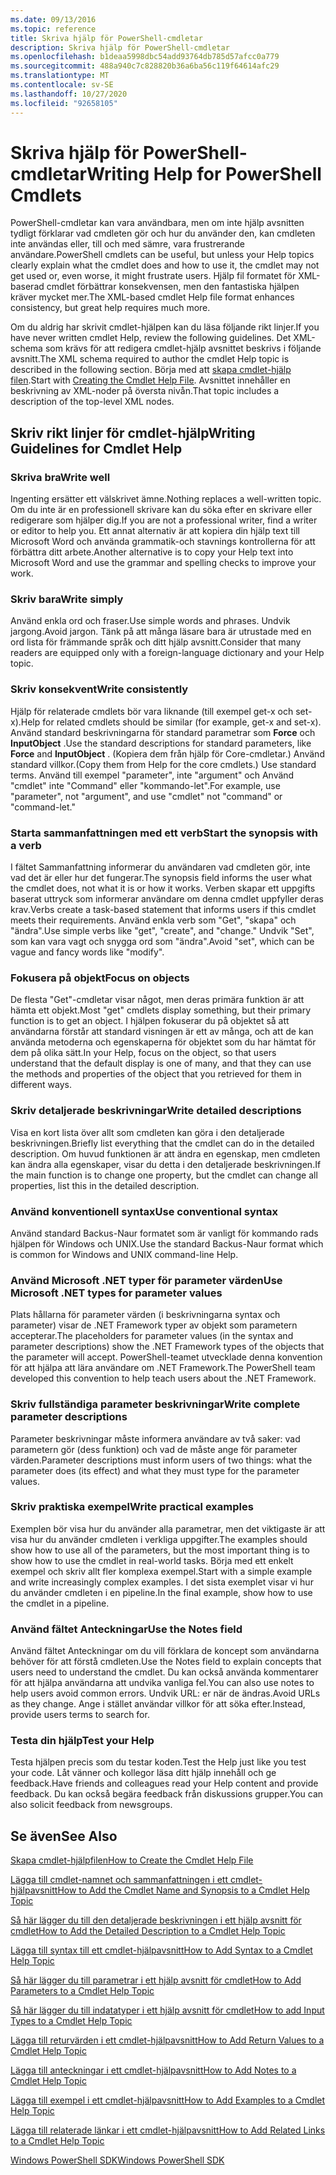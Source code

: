 ```yaml
---
ms.date: 09/13/2016
ms.topic: reference
title: Skriva hjälp för PowerShell-cmdletar
description: Skriva hjälp för PowerShell-cmdletar
ms.openlocfilehash: b1deaa5998dbc54add93764db785d57afcc0a779
ms.sourcegitcommit: 488a940c7c828820b36a6ba56c119f64614afc29
ms.translationtype: MT
ms.contentlocale: sv-SE
ms.lasthandoff: 10/27/2020
ms.locfileid: "92658105"
---
```

# <a name="writing-help-for-powershell-cmdlets"></a><span data-ttu-id="74a62-103">Skriva hjälp för PowerShell-cmdletar</span><span class="sxs-lookup"><span data-stu-id="74a62-103">Writing Help for PowerShell Cmdlets</span></span>

<span data-ttu-id="74a62-104">PowerShell-cmdletar kan vara användbara, men om inte hjälp avsnitten tydligt förklarar vad cmdleten gör och hur du använder den, kan cmdleten inte användas eller, till och med sämre, vara frustrerande användare.</span><span class="sxs-lookup"><span data-stu-id="74a62-104">PowerShell cmdlets can be useful, but unless your Help topics clearly explain what the cmdlet does and how to use it, the cmdlet may not get used or, even worse, it might frustrate users.</span></span> <span data-ttu-id="74a62-105">Hjälp fil formatet för XML-baserad cmdlet förbättrar konsekvensen, men den fantastiska hjälpen kräver mycket mer.</span><span class="sxs-lookup"><span data-stu-id="74a62-105">The XML-based cmdlet Help file format enhances consistency, but great help requires much more.</span></span>

<span data-ttu-id="74a62-106">Om du aldrig har skrivit cmdlet-hjälpen kan du läsa följande rikt linjer.</span><span class="sxs-lookup"><span data-stu-id="74a62-106">If you have never written cmdlet Help, review the following guidelines.</span></span> <span data-ttu-id="74a62-107">Det XML-schema som krävs för att redigera cmdlet-hjälp avsnittet beskrivs i följande avsnitt.</span><span class="sxs-lookup"><span data-stu-id="74a62-107">The XML schema required to author the cmdlet Help topic is described in the following section.</span></span> <span data-ttu-id="74a62-108">Börja med att [skapa cmdlet-hjälp filen](./how-to-create-the-cmdlet-help-file.md).</span><span class="sxs-lookup"><span data-stu-id="74a62-108">Start with [Creating the Cmdlet Help File](./how-to-create-the-cmdlet-help-file.md).</span></span> <span data-ttu-id="74a62-109">Avsnittet innehåller en beskrivning av XML-noder på översta nivån.</span><span class="sxs-lookup"><span data-stu-id="74a62-109">That topic includes a description of the top-level XML nodes.</span></span>

## <a name="writing-guidelines-for-cmdlet-help"></a><span data-ttu-id="74a62-110">Skriv rikt linjer för cmdlet-hjälp</span><span class="sxs-lookup"><span data-stu-id="74a62-110">Writing Guidelines for Cmdlet Help</span></span>

### <a name="write-well"></a><span data-ttu-id="74a62-111">Skriva bra</span><span class="sxs-lookup"><span data-stu-id="74a62-111">Write well</span></span>

<span data-ttu-id="74a62-112">Ingenting ersätter ett välskrivet ämne.</span><span class="sxs-lookup"><span data-stu-id="74a62-112">Nothing replaces a well-written topic.</span></span> <span data-ttu-id="74a62-113">Om du inte är en professionell skrivare kan du söka efter en skrivare eller redigerare som hjälper dig.</span><span class="sxs-lookup"><span data-stu-id="74a62-113">If you are not a professional writer, find a writer or editor to help you.</span></span> <span data-ttu-id="74a62-114">Ett annat alternativ är att kopiera din hjälp text till Microsoft Word och använda grammatik-och stavnings kontrollerna för att förbättra ditt arbete.</span><span class="sxs-lookup"><span data-stu-id="74a62-114">Another alternative is to copy your Help text into Microsoft Word and use the grammar and spelling checks to improve your work.</span></span>

### <a name="write-simply"></a><span data-ttu-id="74a62-115">Skriv bara</span><span class="sxs-lookup"><span data-stu-id="74a62-115">Write simply</span></span>

<span data-ttu-id="74a62-116">Använd enkla ord och fraser.</span><span class="sxs-lookup"><span data-stu-id="74a62-116">Use simple words and phrases.</span></span> <span data-ttu-id="74a62-117">Undvik jargong.</span><span class="sxs-lookup"><span data-stu-id="74a62-117">Avoid jargon.</span></span> <span data-ttu-id="74a62-118">Tänk på att många läsare bara är utrustade med en ord lista för främmande språk och ditt hjälp avsnitt.</span><span class="sxs-lookup"><span data-stu-id="74a62-118">Consider that many readers are equipped only with a foreign-language dictionary and your Help topic.</span></span>

### <a name="write-consistently"></a><span data-ttu-id="74a62-119">Skriv konsekvent</span><span class="sxs-lookup"><span data-stu-id="74a62-119">Write consistently</span></span>

<span data-ttu-id="74a62-120">Hjälp för relaterade cmdlets bör vara liknande (till exempel get-x och set-x).</span><span class="sxs-lookup"><span data-stu-id="74a62-120">Help for related cmdlets should be similar (for example, get-x and set-x).</span></span> <span data-ttu-id="74a62-121">Använd standard beskrivningarna för standard parametrar som **Force** och **InputObject** .</span><span class="sxs-lookup"><span data-stu-id="74a62-121">Use the standard descriptions for standard parameters, like **Force** and **InputObject** .</span></span> <span data-ttu-id="74a62-122">(Kopiera dem från hjälp för Core-cmdletar.) Använd standard villkor.</span><span class="sxs-lookup"><span data-stu-id="74a62-122">(Copy them from Help for the core cmdlets.) Use standard terms.</span></span> <span data-ttu-id="74a62-123">Använd till exempel "parameter", inte "argument" och Använd "cmdlet" inte "Command" eller "kommando-let".</span><span class="sxs-lookup"><span data-stu-id="74a62-123">For example, use "parameter", not "argument", and use "cmdlet" not "command" or "command-let."</span></span>

### <a name="start-the-synopsis-with-a-verb"></a><span data-ttu-id="74a62-124">Starta sammanfattningen med ett verb</span><span class="sxs-lookup"><span data-stu-id="74a62-124">Start the synopsis with a verb</span></span>

<span data-ttu-id="74a62-125">I fältet Sammanfattning informerar du användaren vad cmdleten gör, inte vad det är eller hur det fungerar.</span><span class="sxs-lookup"><span data-stu-id="74a62-125">The synopsis field informs the user what the cmdlet does, not what it is or how it works.</span></span> <span data-ttu-id="74a62-126">Verben skapar ett uppgifts baserat uttryck som informerar användare om denna cmdlet uppfyller deras krav.</span><span class="sxs-lookup"><span data-stu-id="74a62-126">Verbs create a task-based statement that informs users if this cmdlet meets their requirements.</span></span> <span data-ttu-id="74a62-127">Använd enkla verb som "Get", "skapa" och "ändra".</span><span class="sxs-lookup"><span data-stu-id="74a62-127">Use simple verbs like "get", "create", and "change."</span></span> <span data-ttu-id="74a62-128">Undvik "Set", som kan vara vagt och snygga ord som "ändra".</span><span class="sxs-lookup"><span data-stu-id="74a62-128">Avoid "set", which can be vague and fancy words like "modify".</span></span>

### <a name="focus-on-objects"></a><span data-ttu-id="74a62-129">Fokusera på objekt</span><span class="sxs-lookup"><span data-stu-id="74a62-129">Focus on objects</span></span>

<span data-ttu-id="74a62-130">De flesta "Get"-cmdletar visar något, men deras primära funktion är att hämta ett objekt.</span><span class="sxs-lookup"><span data-stu-id="74a62-130">Most "get" cmdlets display something, but their primary function is to get an object.</span></span> <span data-ttu-id="74a62-131">I hjälpen fokuserar du på objektet så att användarna förstår att standard visningen är ett av många, och att de kan använda metoderna och egenskaperna för objektet som du har hämtat för dem på olika sätt.</span><span class="sxs-lookup"><span data-stu-id="74a62-131">In your Help, focus on the object, so that users understand that the default display is one of many, and that they can use the methods and properties of the object that you retrieved for them in different ways.</span></span>

### <a name="write-detailed-descriptions"></a><span data-ttu-id="74a62-132">Skriv detaljerade beskrivningar</span><span class="sxs-lookup"><span data-stu-id="74a62-132">Write detailed descriptions</span></span>

<span data-ttu-id="74a62-133">Visa en kort lista över allt som cmdleten kan göra i den detaljerade beskrivningen.</span><span class="sxs-lookup"><span data-stu-id="74a62-133">Briefly list everything that the cmdlet can do in the detailed description.</span></span> <span data-ttu-id="74a62-134">Om huvud funktionen är att ändra en egenskap, men cmdleten kan ändra alla egenskaper, visar du detta i den detaljerade beskrivningen.</span><span class="sxs-lookup"><span data-stu-id="74a62-134">If the main function is to change one property, but the cmdlet can change all properties, list this in the detailed description.</span></span>

### <a name="use-conventional-syntax"></a><span data-ttu-id="74a62-135">Använd konventionell syntax</span><span class="sxs-lookup"><span data-stu-id="74a62-135">Use conventional syntax</span></span>

<span data-ttu-id="74a62-136">Använd standard Backus-Naur formatet som är vanligt för kommando rads hjälpen för Windows och UNIX.</span><span class="sxs-lookup"><span data-stu-id="74a62-136">Use the standard Backus-Naur format which is common for Windows and UNIX command-line Help.</span></span>

### <a name="use-microsoft-net-types-for-parameter-values"></a><span data-ttu-id="74a62-137">Använd Microsoft .NET typer för parameter värden</span><span class="sxs-lookup"><span data-stu-id="74a62-137">Use Microsoft .NET types for parameter values</span></span>

<span data-ttu-id="74a62-138">Plats hållarna för parameter värden (i beskrivningarna syntax och parameter) visar de .NET Framework typer av objekt som parametern accepterar.</span><span class="sxs-lookup"><span data-stu-id="74a62-138">The placeholders for parameter values (in the syntax and parameter descriptions) show the .NET Framework types of the objects that the parameter will accept.</span></span> <span data-ttu-id="74a62-139">PowerShell-teamet utvecklade denna konvention för att hjälpa att lära användare om .NET Framework.</span><span class="sxs-lookup"><span data-stu-id="74a62-139">The PowerShell team developed this convention to help teach users about the .NET Framework.</span></span>

### <a name="write-complete-parameter-descriptions"></a><span data-ttu-id="74a62-140">Skriv fullständiga parameter beskrivningar</span><span class="sxs-lookup"><span data-stu-id="74a62-140">Write complete parameter descriptions</span></span>

<span data-ttu-id="74a62-141">Parameter beskrivningar måste informera användare av två saker: vad parametern gör (dess funktion) och vad de måste ange för parameter värden.</span><span class="sxs-lookup"><span data-stu-id="74a62-141">Parameter descriptions must inform users of two things: what the parameter does (its effect) and what they must type for the parameter values.</span></span>

### <a name="write-practical-examples"></a><span data-ttu-id="74a62-142">Skriv praktiska exempel</span><span class="sxs-lookup"><span data-stu-id="74a62-142">Write practical examples</span></span>

<span data-ttu-id="74a62-143">Exemplen bör visa hur du använder alla parametrar, men det viktigaste är att visa hur du använder cmdleten i verkliga uppgifter.</span><span class="sxs-lookup"><span data-stu-id="74a62-143">The examples should show how to use all of the parameters, but the most important thing is to show how to use the cmdlet in real-world tasks.</span></span> <span data-ttu-id="74a62-144">Börja med ett enkelt exempel och skriv allt fler komplexa exempel.</span><span class="sxs-lookup"><span data-stu-id="74a62-144">Start with a simple example and write increasingly complex examples.</span></span> <span data-ttu-id="74a62-145">I det sista exemplet visar vi hur du använder cmdleten i en pipeline.</span><span class="sxs-lookup"><span data-stu-id="74a62-145">In the final example, show how to use the cmdlet in a pipeline.</span></span>

### <a name="use-the-notes-field"></a><span data-ttu-id="74a62-146">Använd fältet Anteckningar</span><span class="sxs-lookup"><span data-stu-id="74a62-146">Use the Notes field</span></span>

<span data-ttu-id="74a62-147">Använd fältet Anteckningar om du vill förklara de koncept som användarna behöver för att förstå cmdleten.</span><span class="sxs-lookup"><span data-stu-id="74a62-147">Use the Notes field to explain concepts that users need to understand the cmdlet.</span></span> <span data-ttu-id="74a62-148">Du kan också använda kommentarer för att hjälpa användarna att undvika vanliga fel.</span><span class="sxs-lookup"><span data-stu-id="74a62-148">You can also use notes to help users avoid common errors.</span></span> <span data-ttu-id="74a62-149">Undvik URL: er när de ändras.</span><span class="sxs-lookup"><span data-stu-id="74a62-149">Avoid URLs as they change.</span></span> <span data-ttu-id="74a62-150">Ange i stället användar villkor för att söka efter.</span><span class="sxs-lookup"><span data-stu-id="74a62-150">Instead, provide users terms to search for.</span></span>

### <a name="test-your-help"></a><span data-ttu-id="74a62-151">Testa din hjälp</span><span class="sxs-lookup"><span data-stu-id="74a62-151">Test your Help</span></span>

<span data-ttu-id="74a62-152">Testa hjälpen precis som du testar koden.</span><span class="sxs-lookup"><span data-stu-id="74a62-152">Test the Help just like you test your code.</span></span> <span data-ttu-id="74a62-153">Låt vänner och kollegor läsa ditt hjälp innehåll och ge feedback.</span><span class="sxs-lookup"><span data-stu-id="74a62-153">Have friends and colleagues read your Help content and provide feedback.</span></span> <span data-ttu-id="74a62-154">Du kan också begära feedback från diskussions grupper.</span><span class="sxs-lookup"><span data-stu-id="74a62-154">You can also solicit feedback from newsgroups.</span></span>

## <a name="see-also"></a><span data-ttu-id="74a62-155">Se även</span><span class="sxs-lookup"><span data-stu-id="74a62-155">See Also</span></span>

 [<span data-ttu-id="74a62-156">Skapa cmdlet-hjälpfilen</span><span class="sxs-lookup"><span data-stu-id="74a62-156">How to Create the Cmdlet Help File</span></span>](./how-to-create-the-cmdlet-help-file.md)

 [<span data-ttu-id="74a62-157">Lägga till cmdlet-namnet och sammanfattningen i ett cmdlet-hjälpavsnitt</span><span class="sxs-lookup"><span data-stu-id="74a62-157">How to Add the Cmdlet Name and Synopsis to a Cmdlet Help Topic</span></span>](./how-to-add-the-cmdlet-name-and-synopsis-to-a-cmdlet-help-topic.md)

 [<span data-ttu-id="74a62-158">Så här lägger du till den detaljerade beskrivningen i ett hjälp avsnitt för cmdlet</span><span class="sxs-lookup"><span data-stu-id="74a62-158">How to Add the Detailed Description to a Cmdlet Help Topic</span></span>](./how-to-add-a-cmdlet-description.md)

 [<span data-ttu-id="74a62-159">Lägga till syntax till ett cmdlet-hjälpavsnitt</span><span class="sxs-lookup"><span data-stu-id="74a62-159">How to Add Syntax to a Cmdlet Help Topic</span></span>](./how-to-add-syntax-to-a-cmdlet-help-topic.md)

 [<span data-ttu-id="74a62-160">Så här lägger du till parametrar i ett hjälp avsnitt för cmdlet</span><span class="sxs-lookup"><span data-stu-id="74a62-160">How to Add Parameters to a Cmdlet Help Topic</span></span>](./how-to-add-parameter-information.md)

 [<span data-ttu-id="74a62-161">Så här lägger du till indatatyper i ett hjälp avsnitt för cmdlet</span><span class="sxs-lookup"><span data-stu-id="74a62-161">How to add Input Types to a Cmdlet Help Topic</span></span>](./how-to-add-input-types-to-a-cmdlet-help-topic.md)

 [<span data-ttu-id="74a62-162">Lägga till returvärden i ett cmdlet-hjälpavsnitt</span><span class="sxs-lookup"><span data-stu-id="74a62-162">How to Add Return Values to a Cmdlet Help Topic</span></span>](./how-to-add-return-values-to-a-cmdlet-help-topic.md)

 [<span data-ttu-id="74a62-163">Lägga till anteckningar i ett cmdlet-hjälpavsnitt</span><span class="sxs-lookup"><span data-stu-id="74a62-163">How to Add Notes to a Cmdlet Help Topic</span></span>](./how-to-add-notes-to-a-cmdlet-help-topic.md)

 [<span data-ttu-id="74a62-164">Lägga till exempel i ett cmdlet-hjälpavsnitt</span><span class="sxs-lookup"><span data-stu-id="74a62-164">How to Add Examples to a Cmdlet Help Topic</span></span>](./how-to-add-examples-to-a-cmdlet-help-topic.md)

 [<span data-ttu-id="74a62-165">Lägga till relaterade länkar i ett cmdlet-hjälpavsnitt</span><span class="sxs-lookup"><span data-stu-id="74a62-165">How to Add Related Links to a Cmdlet Help Topic</span></span>](./how-to-add-related-links-to-a-cmdlet-help-topic.md)

 [<span data-ttu-id="74a62-166">Windows PowerShell SDK</span><span class="sxs-lookup"><span data-stu-id="74a62-166">Windows PowerShell SDK</span></span>](../windows-powershell-reference.md)

